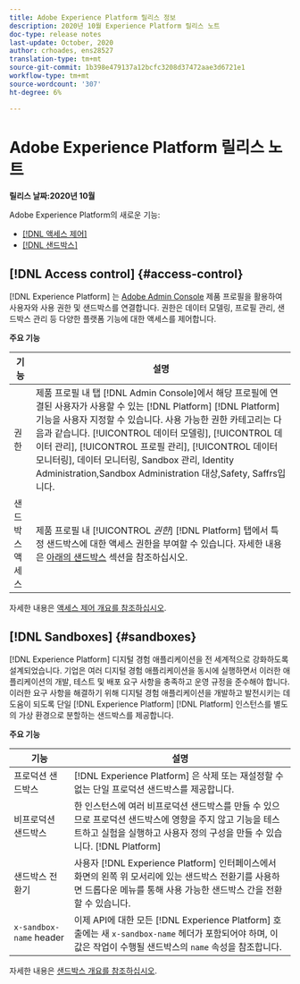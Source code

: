 ```yaml
---
title: Adobe Experience Platform 릴리스 정보
description: 2020년 10월 Experience Platform 릴리스 노트
doc-type: release notes
last-update: October, 2020
author: crhoades, ens28527
translation-type: tm+mt
source-git-commit: 1b398e479137a12bcfc3208d37472aae3d6721e1
workflow-type: tm+mt
source-wordcount: '307'
ht-degree: 6%

---
```



# Adobe Experience Platform 릴리스 노트

**릴리스 날짜:2020년 10월**

Adobe Experience Platform의 새로운 기능:

- [[!DNL 액세스 제어]](#access-control)
- [[!DNL 샌드박스]](#sandboxes)

## [!DNL Access control] {#access-control}

[!DNL Experience Platform] 는 [Adobe Admin Console](https://adminconsole.adobe.com) 제품 프로필을 활용하여 사용자와 사용 권한 및 샌드박스를 연결합니다. 권한은 데이터 모델링, 프로필 관리, 샌드박스 관리 등 다양한 플랫폼 기능에 대한 액세스를 제어합니다.

**주요 기능**

| 기능 | 설명 |
|--- | ---|
| 권한 | 제품 프로필 내 탭 [!DNL Admin Console]에서 해당 프로필에 연결된 사용자가 사용할 수 있는 [!DNL Platform] [!DNL Platform] 기능을 사용자 지정할 수 있습니다. 사용 가능한 권한 카테고리는 다음과 같습니다. [!UICONTROL 데이터 모델링], [!UICONTROL 데이터 관리], [!UICONTROL 프로필 관리], [!UICONTROL 데이터 모니터링], 데이터 모니터링, Sandbox 관리, Identity Administration,Sandbox Administration 대상,Safety, Saffrs입니다. |
| 샌드박스 액세스 | 제품 프로필 내 [!UICONTROL _권한_] [!DNL Platform] 탭에서 특정 샌드박스에 대한 액세스 권한을 부여할 수 있습니다. 자세한 내용은 [아래의 샌드박스](#sandboxes) 섹션을 참조하십시오. |

자세한 내용은 [액세스 제어 개요를 참조하십시오](../../access-control/home.md).

## [!DNL Sandboxes] {#sandboxes}

[!DNL Experience Platform] 디지털 경험 애플리케이션을 전 세계적으로 강화하도록 설계되었습니다. 기업은 여러 디지털 경험 애플리케이션을 동시에 실행하면서 이러한 애플리케이션의 개발, 테스트 및 배포 요구 사항을 충족하고 운영 규정을 준수해야 합니다. 이러한 요구 사항을 해결하기 위해 디지털 경험 애플리케이션을 개발하고 발전시키는 데 도움이 되도록 단일 [!DNL Experience Platform] [!DNL Platform] 인스턴스를 별도의 가상 환경으로 분할하는 샌드박스를 제공합니다.

**주요 기능**

| 기능 | 설명 |
|--- | ---|
| 프로덕션 샌드박스 | [!DNL Experience Platform] 은 삭제 또는 재설정할 수 없는 단일 프로덕션 샌드박스를 제공합니다. |
| 비프로덕션 샌드박스 | 한 인스턴스에 여러 비프로덕션 샌드박스를 만들 수 있으므로 프로덕션 샌드박스에 영향을 주지 않고 기능을 테스트하고 실험을 실행하고 사용자 정의 구성을 만들 수 있습니다. [!DNL Platform] |
| 샌드박스 전환기 | 사용자 [!DNL Experience Platform] 인터페이스에서 화면의 왼쪽 위 모서리에 있는 샌드박스 전환기를 사용하면 드롭다운 메뉴를 통해 사용 가능한 샌드박스 간을 전환할 수 있습니다. |
| `x-sandbox-name` header | 이제 API에 대한 모든 [!DNL Experience Platform] 호출에는 새 `x-sandbox-name` 헤더가 포함되어야 하며, 이 값은 작업이 수행될 샌드박스의 `name` 속성을 참조합니다. |

자세한 내용은 [샌드박스 개요를 참조하십시오](../../sandboxes/home.md).